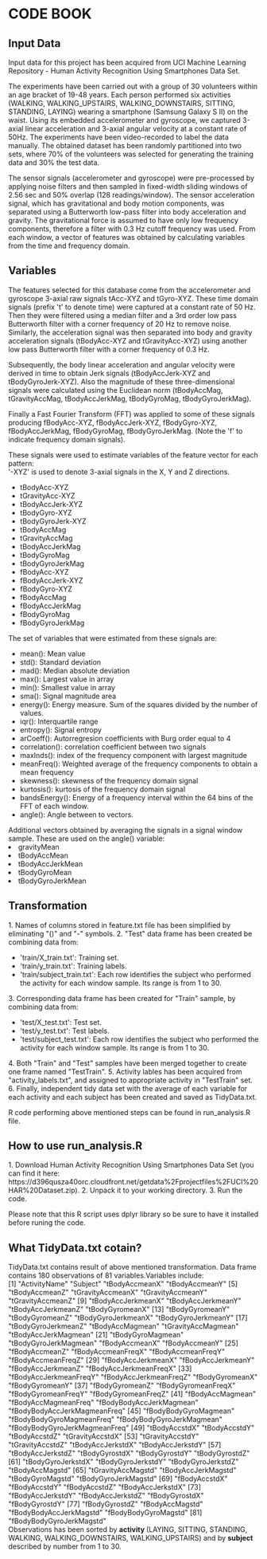 <h1>CODE BOOK</h1>
<h2>Input Data</h2>
Input data for this project has been acquired from UCI Machine Learning Repository - Human Activity Recognition Using Smartphones Data Set.

The experiments have been carried out with a group of 30 volunteers within an age bracket of 19-48 years. Each person performed six activities (WALKING, WALKING_UPSTAIRS, WALKING_DOWNSTAIRS, SITTING, STANDING, LAYING) wearing a smartphone (Samsung Galaxy S II) on the waist. Using its embedded accelerometer and gyroscope, we captured 3-axial linear acceleration and 3-axial angular velocity at a constant rate of 50Hz. The experiments have been video-recorded to label the data manually. The obtained dataset has been randomly partitioned into two sets, where 70% of the volunteers was selected for generating the training data and 30% the test data.

The sensor signals (accelerometer and gyroscope) were pre-processed by applying noise filters and then sampled in fixed-width sliding windows of 2.56 sec and 50% overlap (128 readings/window). The sensor acceleration signal, which has gravitational and body motion components, was separated using a Butterworth low-pass filter into body acceleration and gravity. The gravitational force is assumed to have only low frequency components, therefore a filter with 0.3 Hz cutoff frequency was used. From each window, a vector of features was obtained by calculating variables from the time and frequency domain.
<h2>Variables</h2>
The features selected for this database come from the accelerometer and gyroscope 3-axial raw signals tAcc-XYZ and tGyro-XYZ. These time domain signals (prefix 't' to denote time) were captured at a constant rate of 50 Hz. Then they were filtered using a median filter and a 3rd order low pass Butterworth filter with a corner frequency of 20 Hz to remove noise. Similarly, the acceleration signal was then separated into body and gravity acceleration signals (tBodyAcc-XYZ and tGravityAcc-XYZ) using another low pass Butterworth filter with a corner frequency of 0.3 Hz. 

Subsequently, the body linear acceleration and angular velocity were derived in time to obtain Jerk signals (tBodyAccJerk-XYZ and tBodyGyroJerk-XYZ). Also the magnitude of these three-dimensional signals were calculated using the Euclidean norm (tBodyAccMag, tGravityAccMag, tBodyAccJerkMag, tBodyGyroMag, tBodyGyroJerkMag). 

Finally a Fast Fourier Transform (FFT) was applied to some of these signals producing fBodyAcc-XYZ, fBodyAccJerk-XYZ, fBodyGyro-XYZ, fBodyAccJerkMag, fBodyGyroMag, fBodyGyroJerkMag. (Note the 'f' to indicate frequency domain signals). 

These signals were used to estimate variables of the feature vector for each pattern:  
'-XYZ' is used to denote 3-axial signals in the X, Y and Z directions.
<ul>
<li>tBodyAcc-XYZ</li>
<li>tGravityAcc-XYZ</li>
<li>tBodyAccJerk-XYZ</li>
<li>tBodyGyro-XYZ</li>
<li>tBodyGyroJerk-XYZ</li>
<li>tBodyAccMag</li>
<li>tGravityAccMag</li>
<li>tBodyAccJerkMag</li>
<li>tBodyGyroMag</li>
<li>tBodyGyroJerkMag</li>
<li>fBodyAcc-XYZ</li>
<li>fBodyAccJerk-XYZ</li>
<li>fBodyGyro-XYZ</li>
<li>fBodyAccMag</li>
<li>fBodyAccJerkMag</li>
<li>fBodyGyroMag</li>
<li>fBodyGyroJerkMag</li>
</ul>
The set of variables that were estimated from these signals are: 
<ul>
<li>mean(): Mean value</li>
<li>std(): Standard deviation</li>
<li>mad(): Median absolute deviation </li>
<li>max(): Largest value in array</li>
<li>min(): Smallest value in array</li>
<li>sma(): Signal magnitude area</li>
<li>energy(): Energy measure. Sum of the squares divided by the number of values. </li>
<li>iqr(): Interquartile range </li>
<li>entropy(): Signal entropy</li>
<li>arCoeff(): Autorregresion coefficients with Burg order equal to 4</li>
<li>correlation(): correlation coefficient between two signals</li>
<li>maxInds(): index of the frequency component with largest magnitude</li>
<li>meanFreq(): Weighted average of the frequency components to obtain a mean frequency</li></li>
<li>skewness(): skewness of the frequency domain signal </li>
<li>kurtosis(): kurtosis of the frequency domain signal </li>
<li>bandsEnergy(): Energy of a frequency interval within the 64 bins of the FFT of each window.</li>
<li>angle(): Angle between to vectors.</li>
</ul>
Additional vectors obtained by averaging the signals in a signal window sample. These are used on the angle() variable:
</ul>
<li>gravityMean</li>
<li>tBodyAccMean</li>
<li>tBodyAccJerkMean</li>
<li>tBodyGyroMean</li>
<li>tBodyGyroJerkMean</li>
<h2>Transformation</h2>
1. Names of columns stored in feature.txt file has been simplified by eliminating "()" and "-" symbols.
2. "Test" data frame has been created be combining data from:
<ul>
<li>'train/X_train.txt': Training set.</li>
<li>'train/y_train.txt': Training labels.</li>
<li>'train/subject_train.txt': Each row identifies the subject who performed the activity for each window sample. Its range is from 1 to 30.</li>
</ul>
3. Corresponding data frame has been created for "Train" sample, by combining data from:
<ul>
<li>'test/X_test.txt': Test set.</li>
<li>'test/y_test.txt': Test labels.</li>
<li>'test/subject_test.txt': Each row identifies the subject who performed the activity for each window sample. Its range is from 1 to 30.</li>
</ul>
4. Both "Train" and "Test" samples have been merged together to create one frame named "TestTrain".
5. Activity lables has been acquired from "activity_labels.txt", and assigned to appropriate activity in "TestTrain" set.
6. Finally, independent tidy data set with the average of each variable for each activity and each subject has been created and saved as TidyData.txt.

R code performing above mentioned steps can be found in run_analysis.R file.
<h2>How to use run_analysis.R</h2>
1. Download Human Activity Recognition Using Smartphones Data Set (you can find it here: https://d396qusza40orc.cloudfront.net/getdata%2Fprojectfiles%2FUCI%20HAR%20Dataset.zip).
2. Unpack it to your working directory.
3. Run the code.

Please note that this R script uses dplyr library so be sure to have it installed before runing the code.
<h2>What TidyData.txt cotain?</h2> 
TidyData.txt contains result of above mentioned transformation. Data frame contains 180 observations of 81 variables.Variables include:<br />
[1] "ActivityName"                 "Subject"                      "tBodyAccmeanX"                "tBodyAccmeanY"               
 [5] "tBodyAccmeanZ"                "tGravityAccmeanX"             "tGravityAccmeanY"             "tGravityAccmeanZ"            
 [9] "tBodyAccJerkmeanX"            "tBodyAccJerkmeanY"            "tBodyAccJerkmeanZ"            "tBodyGyromeanX"              
[13] "tBodyGyromeanY"               "tBodyGyromeanZ"               "tBodyGyroJerkmeanX"           "tBodyGyroJerkmeanY"          
[17] "tBodyGyroJerkmeanZ"           "tBodyAccMagmean"              "tGravityAccMagmean"           "tBodyAccJerkMagmean"         
[21] "tBodyGyroMagmean"             "tBodyGyroJerkMagmean"         "fBodyAccmeanX"                "fBodyAccmeanY"               
[25] "fBodyAccmeanZ"                "fBodyAccmeanFreqX"            "fBodyAccmeanFreqY"            "fBodyAccmeanFreqZ"           
[29] "fBodyAccJerkmeanX"            "fBodyAccJerkmeanY"            "fBodyAccJerkmeanZ"            "fBodyAccJerkmeanFreqX"       
[33] "fBodyAccJerkmeanFreqY"        "fBodyAccJerkmeanFreqZ"        "fBodyGyromeanX"               "fBodyGyromeanY"              
[37] "fBodyGyromeanZ"               "fBodyGyromeanFreqX"           "fBodyGyromeanFreqY"           "fBodyGyromeanFreqZ"          
[41] "fBodyAccMagmean"              "fBodyAccMagmeanFreq"          "fBodyBodyAccJerkMagmean"      "fBodyBodyAccJerkMagmeanFreq" 
[45] "fBodyBodyGyroMagmean"         "fBodyBodyGyroMagmeanFreq"     "fBodyBodyGyroJerkMagmean"     "fBodyBodyGyroJerkMagmeanFreq"
[49] "tBodyAccstdX"                 "tBodyAccstdY"                 "tBodyAccstdZ"                 "tGravityAccstdX"             
[53] "tGravityAccstdY"              "tGravityAccstdZ"              "tBodyAccJerkstdX"             "tBodyAccJerkstdY"            
[57] "tBodyAccJerkstdZ"             "tBodyGyrostdX"                "tBodyGyrostdY"                "tBodyGyrostdZ"               
[61] "tBodyGyroJerkstdX"            "tBodyGyroJerkstdY"            "tBodyGyroJerkstdZ"            "tBodyAccMagstd"              
[65] "tGravityAccMagstd"            "tBodyAccJerkMagstd"           "tBodyGyroMagstd"              "tBodyGyroJerkMagstd"         
[69] "fBodyAccstdX"                 "fBodyAccstdY"                 "fBodyAccstdZ"                 "fBodyAccJerkstdX"            
[73] "fBodyAccJerkstdY"             "fBodyAccJerkstdZ"             "fBodyGyrostdX"                "fBodyGyrostdY"               
[77] "fBodyGyrostdZ"                "fBodyAccMagstd"               "fBodyBodyAccJerkMagstd"       "fBodyBodyGyroMagstd"         
[81] "fBodyBodyGyroJerkMagstd"
<br />
Observations has been sorted by <strong> activity </strong> (LAYING, SITTING, STANDING, WALKING, WALKING_DOWNSTAIRS, WALKING_UPSTAIRS) and by <strong> subject</strong>  described by number from 1 to 30.
